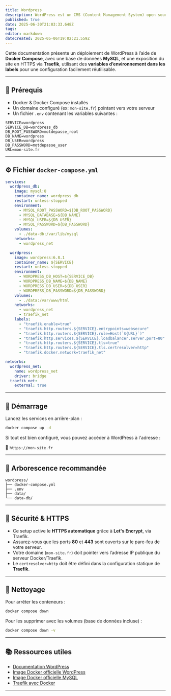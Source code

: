 ```yaml
---
title: Wordpress
description: WordPress est un CMS (Content Management System) open source, puissant et flexible, idéal pour créer un site web, un blog ou même une boutique en ligne avec WooCommerce.
published: true
date: 2025-06-30T21:03:33.648Z
tags: 
editor: markdown
dateCreated: 2025-05-06T19:02:21.559Z
---
```


Cette documentation présente un déploiement de WordPress à l’aide de **Docker Compose**, avec une base de données **MySQL**, et une exposition du site en HTTPS via **Traefik**, utilisant des **variables d’environnement dans les labels** pour une configuration facilement réutilisable.

---

## 🧾 Prérequis

* Docker & Docker Compose installés
* Un domaine configuré (ex: `mon-site.fr`) pointant vers votre serveur
* Un fichier `.env` contenant les variables suivantes :

```dotenv
SERVICE=wordpress
SERVICE_DB=wordpress_db
DB_ROOT_PASSWORD=motdepasse_root
DB_NAME=wordpress
DB_USER=wordpress
DB_PASSWORD=motdepasse_user
URL=mon-site.fr
```

---

## ⚙️ Fichier `docker-compose.yml`

```yaml
services:
  wordpress_db:
    image: mysql:8
    container_name: wordpress_db
    restart: unless-stopped
    environment:
      - MYSQL_ROOT_PASSWORD=${DB_ROOT_PASSWORD}
      - MYSQL_DATABASE=${DB_NAME}
      - MYSQL_USER=${DB_USER}
      - MYSQL_PASSWORD=${DB_PASSWORD}
    volumes:
      - ./data-db:/var/lib/mysql
    networks:
      - wordpress_net

  wordpress:
    image: wordpress:6.8.1
    container_name: ${SERVICE}
    restart: unless-stopped
    environment:
      - WORDPRESS_DB_HOST=${SERVICE_DB}
      - WORDPRESS_DB_NAME=${DB_NAME}
      - WORDPRESS_DB_USER=${DB_USER}
      - WORDPRESS_DB_PASSWORD=${DB_PASSWORD}
    volumes:
      - ./data:/var/www/html
    networks:
      - wordpress_net
      - traefik_net
    labels:
      - "traefik.enable=true"
      - "traefik.http.routers.${SERVICE}.entrypoints=websecure"
      - "traefik.http.routers.${SERVICE}.rule=Host(`${URL}`)"
      - "traefik.http.services.${SERVICE}.loadbalancer.server.port=80"
      - "traefik.http.routers.${SERVICE}.tls=true"
      - "traefik.http.routers.${SERVICE}.tls.certresolver=http"
      - "traefik.docker.network=traefik_net"

networks:
  wordpress_net:
    name: wordpress_net
    driver: bridge
  traefik_net:
    external: true
```

---

## 🚀 Démarrage

Lancez les services en arrière-plan :

```bash
docker compose up -d
```

Si tout est bien configuré, vous pouvez accéder à WordPress à l'adresse :

🔗 `https://mon-site.fr`

---

## 📁 Arborescence recommandée

```
wordpress/
├── docker-compose.yml
├── .env
├── data/
└── data-db/
```

---

## 🔐 Sécurité & HTTPS

* Ce setup active le **HTTPS automatique** grâce à **Let's Encrypt**, via Traefik.
* Assurez-vous que les ports **80** et **443** sont ouverts sur le pare-feu de votre serveur.
* Votre domaine (`mon-site.fr`) doit pointer vers l’adresse IP publique du serveur Docker/Traefik.
* Le `certresolver=http` doit être défini dans la configuration statique de **Traefik**.

---

## 🧼 Nettoyage

Pour arrêter les conteneurs :

```bash
docker compose down
```

Pour les supprimer avec les volumes (base de données incluse) :

```bash
docker compose down -v
```

---

## 📚 Ressources utiles

* [Documentation WordPress](https://fr.wordpress.org/support/)
* [Image Docker officielle WordPress](https://hub.docker.com/_/wordpress)
* [Image Docker officielle MySQL](https://hub.docker.com/_/mysql)
* [Traefik avec Docker](https://doc.traefik.io/traefik/providers/docker/)

---
